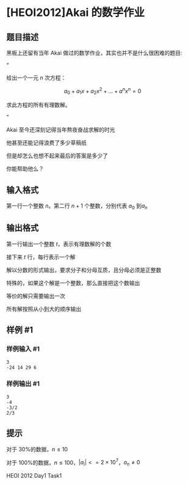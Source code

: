 # [HEOI2012]Akai 的数学作业

## 题目描述

黑板上还留有当年 Akai 做过的数学作业，其实也并不是什么很困难的题目:

“

给出一个一元 $n$ 次方程： 

$$a_0 + a_1x + a_2x^2 +…+ a^nx^n= 0$$ 

求此方程的所有有理数解。 

” 

Akai 至今还深刻记得当年熬夜奋战求解的时光

他甚至还能记得浪费了多少草稿纸

但是却怎么也想不起来最后的答案是多少了

你能帮助他么？ 

## 输入格式

第一行一个整数 $n$。第二行 $n+1$ 个整数，分别代表 $a_0$ 到$a_n$ 

## 输出格式

第一行输出一个整数 $t$，表示有理数解的个数 

接下来 $t$ 行，每行表示一个解 

解以分数的形式输出，要求分子和分母互质，且分母必须是正整数 

特殊的，如果这个解是一个整数，那么直接把这个数输出 

等价的解只需要输出一次 

所有解按照从小到大的顺序输出 

## 样例 #1

### 样例输入 #1
```
3
-24 14 29 6
```

### 样例输出 #1

```
3
-4
-3/2
2/3
```

## 提示

对于 30%的数据，$n\leq10$ 

对于 100%的数据，$n\leq100$，$|a_i| <= 2\times10^7$，$a_n\not= 0$

HEOI 2012 Day1 Task1

